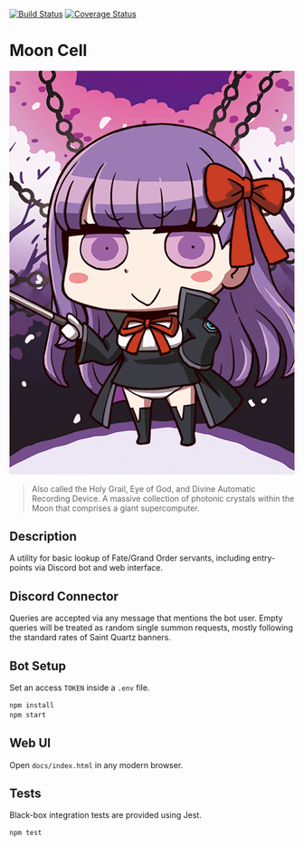 [![Build Status](https://travis-ci.org/lightlyss/mooncell.svg?branch=master)](https://travis-ci.org/lightlyss/mooncell)
[![Coverage Status](https://coveralls.io/repos/github/lightlyss/mooncell/badge.svg?branch=master)](https://coveralls.io/github/lightlyss/mooncell?branch=master)
# Moon Cell
![icon](img/servants/servant_166.png)
> Also called the Holy Grail, Eye of God, and Divine Automatic Recording Device.
> A massive collection of photonic crystals within the Moon that comprises a giant supercomputer.

## Description
A utility for basic lookup of Fate/Grand Order servants, including entry-points via
Discord bot and web interface.

## Discord Connector
Queries are accepted via any message that mentions the bot user.
Empty queries will be treated as random single summon requests, mostly following
the standard rates of Saint Quartz banners.

## Bot Setup
Set an access `TOKEN` inside a `.env` file.
```bash
npm install
npm start
```

## Web UI
Open `docs/index.html` in any modern browser.

## Tests
Black-box integration tests are provided using Jest.
```bash
npm test
```
